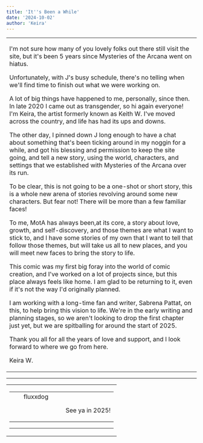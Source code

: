 ```yaml
---
title: 'It''s Been a While'
date: '2024-10-02'
author: 'Keira'
---
```


<div>
<!-- Main content here -->
<table border="0" class="post"><tbody><tr><td>
   
   <div class="post_body">
       <p>I'm not sure how many of you lovely folks out there still visit the site, but it's been 5 years since Mysteries of the Arcana went on hiatus.</p><p>Unfortunately, with J's busy schedule, there's no telling when we'll find time to finish out what we were working on.</p><p>A lot of big things have happened to me, personally, since then. In late 2020 I came out as transgender, so hi again everyone! I'm Keira, the artist formerly known as Keith W. I've moved across the country, and life has had its ups and downs.</p><p>The other day, I pinned down J long enough to have a chat about something that's been ticking around in my noggin for a while, and got his blessing and permission to keep the site going, and tell a new story, using the world, characters, and settings that we established with Mysteries of the Arcana over its run.</p><p>To be clear, this is not going to be a one-shot or short story, this is a whole new arena of stories revolving around some new characters. But fear not! There will be more than a few familiar faces!</p><p>To me, MotA has always been,at its core, a story about love, growth, and self-discovery, and those themes are what I want to stick to, and I have some stories of my own that I want to tell that follow those themes, but will take us all to new places, and you will meet new faces to bring the story to life. </p><p>This comic was my first big foray into the world of comic creation, and I've worked on a lot of projects since, but this place always feels like home. I am glad to be returning to it, even if it's not the way I'd originally planned.</p><p>I am working with a long-time fan and writer, Sabrena Pattat, on this, to help bring this vision to life. We're in the early writing and planning stages, so we aren't looking to drop the first chapter just yet, but we are spitballing for around the start of 2025.</p><p>Thank you all for all the years of love and support, and I look forward to where we go from here.</p><p>Keira W.</p>
   </div>
   </td></tr>
   </tbody></table><hr><table style="width:100%; border:0;" class="comment_table"><tbody><tr><td width="100%"><a name=""> </a><div style="width:100%;" class="comment"><table border="0" width="100%"><tbody><tr><td align="center" valign="top" width="125">
<span class="comment_title"><center>fluxxdog<br></center><a name="3152">&nbsp;</a></span><br>
<center><img src="https://www.gravatar.com/avatar.php?gravatar_id=94e47bb7a0d32c339c51b8eea27fd94a&amp;default=http%3A%2F%2Fmysteriesofthearcana.com%2Ftemplates%2Fmain%2Fimages%2Favatar.gif&amp;size=80&amp;rating=g" border="0" alt=""></center>
</td>
<td valign="top">


<p class="comment_text"> </p><p class="comment_text"><br> See ya in 2025!<br></p>
 

</td></tr></tbody></table>
<hr></div></td></tr></tbody></table>
<!-- End main content -->
              </div>
